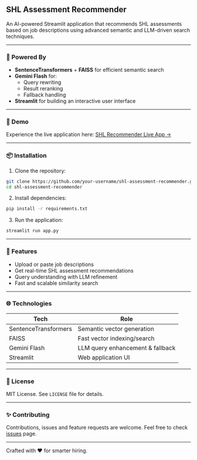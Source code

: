 ## SHL Assessment Recommender

An AI-powered Streamlit application that recommends SHL assessments based on job descriptions using advanced semantic and LLM-driven search techniques.

---

### 🧠 Powered By
- **SentenceTransformers** + **FAISS** for efficient semantic search
- **Gemini Flash** for:
  - Query rewriting
  - Result reranking
  - Fallback handling
- **Streamlit** for building an interactive user interface

---

### 🚀 Demo
Experience the live application here: [SHL Recommender Live App →](https://shlrecommendation.streamlit.app/)

---

### 📦 Installation
1. Clone the repository:
```bash
git clone https://github.com/your-username/shl-assessment-recommender.git
cd shl-assessment-recommender
```

2. Install dependencies:
```bash
pip install -r requirements.txt
```

3. Run the application:
```bash
streamlit run app.py
```

---

### 🚧 Features
- Upload or paste job descriptions
- Get real-time SHL assessment recommendations
- Query understanding with LLM refinement
- Fast and scalable similarity search

---

### 🌐 Technologies
| Tech               | Role                             |
|--------------------|----------------------------------|
| SentenceTransformers | Semantic vector generation     |
| FAISS               | Fast vector indexing/search     |
| Gemini Flash        | LLM query enhancement & fallback|
| Streamlit           | Web application UI              |

---

### 🚪 License
MIT License. See `LICENSE` file for details.

---

### ✨ Contributing
Contributions, issues and feature requests are welcome. Feel free to check [issues](https://github.com/your-username/shl-assessment-recommender/issues) page.

---

Crafted with ❤️ for smarter hiring.


